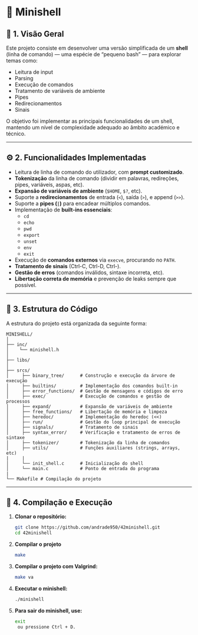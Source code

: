 # 🐚 Minishell

## 🧩 1. Visão Geral

Este projeto consiste em desenvolver uma versão simplificada de um **shell** (linha de comando) — uma espécie de “pequeno bash” — para explorar temas como:  
- Leitura de input  
- Parsing  
- Execução de comandos  
- Tratamento de variáveis de ambiente  
- Pipes  
- Redirecionamentos  
- Sinais  

O objetivo foi implementar as principais funcionalidades de um shell, mantendo um nível de complexidade adequado ao âmbito académico e técnico.

---

## ⚙️ 2. Funcionalidades Implementadas

- Leitura de linha de comando do utilizador, com **prompt customizado**.  
- **Tokenização** da linha de comando (dividir em palavras, redireções, pipes, variáveis, aspas, etc).  
- **Expansão de variáveis de ambiente** (`$HOME`, `$?`, etc).  
- Suporte a **redirecionamentos** de entrada (`<`), saída (`>`), e append (`>>`).  
- Suporte a **pipes (`|`)** para encadear múltiplos comandos.  
- Implementação de **built-ins essenciais**:
  - `cd`
  - `echo`
  - `pwd`
  - `export`
  - `unset`
  - `env`
  - `exit`
- Execução de **comandos externos** via `execve`, procurando no `PATH`.  
- **Tratamento de sinais** (Ctrl-C, Ctrl-D, Ctrl-\).  
- **Gestão de erros** (comandos inválidos, sintaxe incorreta, etc).  
- **Libertação correta de memória** e prevenção de leaks sempre que possível.

---

## 📁 3. Estrutura do Código

A estrutura do projeto está organizada da seguinte forma:
```
MINISHELL/
│
├── inc/
│    └── minishell.h
│
├── libs/
│
├── srcs/
│     ├── binary_tree/      # Construção e execução da árvore de execução
│     ├── builtins/         # Implementação dos comandos built-in
│     ├── error_functions/  # Gestão de mensagens e códigos de erro
│     ├── exec/             # Execução de comandos e gestão de processos
│     ├── expand/           # Expansão de variáveis de ambiente
│     ├── free_functions/   # Libertação de memória e limpeza
│     ├── heredoc/          # Implementação do heredoc (<<)
│     ├── run/              # Gestão do loop principal de execução
│     ├── signals/          # Tratamento de sinais
│     ├── syntax_error/     # Verificação e tratamento de erros de sintaxe
│     ├── tokenizer/        # Tokenização da linha de comandos
│     ├── utils/            # Funções auxiliares (strings, arrays, etc)
|     |
│     └── init_shell.c      # Inicialização do shell
│     └── main.c            # Ponto de entrada do programa
|
└── Makefile # Compilação do projeto
```

---

## 🧱 4. Compilação e Execução

1. **Clonar o repositório:**
   ```bash
   git clone https://github.com/andrade950/42minishell.git
   cd 42minishell
2. **Compilar o projeto**
   ```bash
   make
3. **Compilar o projeto com Valgrind:**
   ```bash
   make va
4. **Executar o minishell:**
   ```bash
   ./minishell
5. **Para sair do minishell, use:**
   ```bash
   exit
    ou pressione Ctrl + D.
  
